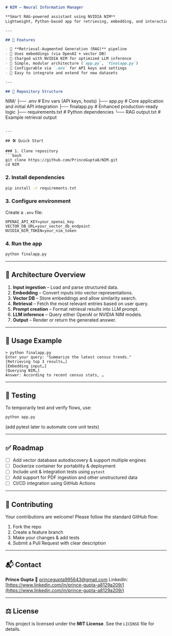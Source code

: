 ```markdown
# NIM — Neural Information Manager

**Smart RAG-powered assistant using NVIDIA NIM**  
Lightweight, Python-based app for retrieving, embedding, and interacting with structured data via LLMs.

---

## 🚀 Features

- 🔹 **Retrieval-Augmented Generation (RAG)** pipeline  
- 🔹 Uses embeddings (via OpenAI + vector DB)  
- 🔹 Charged with NVIDIA NIM for optimized LLM inference  
- 🔹 Simple, modular architecture (`app.py`, `finalapp.py`)  
- 🔹 Configurable via `.env` for API keys and settings  
- 🔹 Easy to integrate and extend for new datasets

---

## 📂 Repository Structure

```

NIM/
├── .env                # Env vars (API keys, hosts)
├── app.py              # Core application and initial API integration
├── finalapp.py         # Enhanced production-ready logic
├── requirements.txt    # Python dependencies
└── RAG output.txt      # Example retrieval output

````

---

## 🛠️ Quick Start

### 1. Clone repository  
```bash
git clone https://github.com/PrinceGupta8/NIM.git
cd NIM
````

### 2. Install dependencies

```bash
pip install -r requirements.txt
```

### 3. Configure environment

Create a `.env` file:

```env
OPENAI_API_KEY=your_openai_key
VECTOR_DB_URL=your_vector_db_endpoint
NVIDIA_NIM_TOKEN=your_nim_token
```

### 4. Run the app

```bash
python finalapp.py
```

---

## 🧠 Architecture Overview

1. **Input ingestion** – Load and parse structured data.
2. **Embedding** – Convert inputs into vector representations.
3. **Vector DB** – Store embeddings and allow similarity search.
4. **Retrieval** – Fetch the most relevant entries based on user query.
5. **Prompt creation** – Format retrieval results into LLM prompt.
6. **LLM inference** – Query either OpenAI or NVIDIA NIM models.
7. **Output** – Render or return the generated answer.

---

## 📝 Usage Example

```
> python finalapp.py
Enter your query: "Summarize the latest census trends."
[Retrieving top 3 results…]
[Embedding input…]
[Querying NIM…]
Answer: According to recent census stats, …
```

---

## 🧪 Testing

To temporarily test and verify flows, use:

```bash
python app.py
```

(add pytest later to automate core unit tests)

---

## ✅ Roadmap

* [ ] Add vector database autodiscovery & support multiple engines
* [ ] Dockerize container for portability & deployment
* [ ] Include unit & integration tests using `pytest`
* [ ] Add support for PDF ingestion and other unstructured data
* [ ] CI/CD integration using GitHub Actions

---

## 🤝 Contributing

Your contributions are welcome!
Please follow the standard GitHub flow:

1. Fork the repo
2. Create a feature branch
3. Make your changes & add tests
4. Submit a Pull Request with clear description

---

## 📬 Contact

**Prince Gupta**
📧 [princegupta995643@gmail.com](mailto:princegupta995643@gmail.com)
LinkedIn: [https://www.linkedin.com/in/prince-gupta-a8129a209/](https://www.linkedin.com/in/prince-gupta-a8129a209/)

---

## ⚖️ License

This project is licensed under the **MIT License**. See the `LICENSE` file for details.

```
